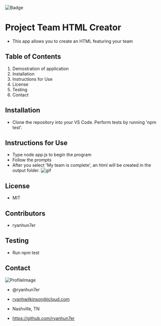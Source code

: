 ![Badge](https://img.shields.io/static/v1?label=License&message=MIT&color=COLOR?style=plastic)



# Project Team HTML Creator
* This app allows you to create an HTML featuring your team

## Table of Contents
1. Demostration of application
2. Installation
3. Instructions for Use
4. License
5. Testing
6. Contact

## Installation
* Clone the repository into your VS Code. Perform tests by running 'npm test'.

## Instructions for Use
* Type node app.js to begin the program
* Follow the prompts
* After you select 'My team is complete', an html will be created in the output folder.
![gif](assets/teams.gif)

## License
* MIT

## Contributors
* ryanhun7er

## Testing
* Run npm test

## Contact

![ProfileImage](https://avatars0.githubusercontent.com/u/59925546?v=4)

* @ryanhun7er

* ryanhwilkinson@icloud.com

* Nashville, TN

* https://github.com/ryanhun7er